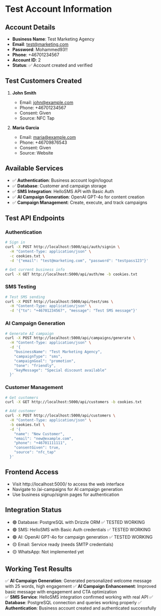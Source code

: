 # Test Account Information

## Account Details
- **Business Name**: Test Marketing Agency
- **Email**: test@marketing.com
- **Password**: Mohammed93!!
- **Phone**: +46701234567
- **Account ID**: 2
- **Status**: ✅ Account created and verified

## Test Customers Created
1. **John Smith**
   - Email: john@example.com
   - Phone: +46701234567
   - Consent: Given
   - Source: NFC Tap

2. **Maria Garcia**
   - Email: maria@example.com
   - Phone: +46709876543
   - Consent: Given
   - Source: Website

## Available Services
- ✅ **Authentication**: Business account login/logout
- ✅ **Database**: Customer and campaign storage
- ✅ **SMS Integration**: HelloSMS API with Basic Auth
- ✅ **AI Campaign Generation**: OpenAI GPT-4o for content creation
- ✅ **Campaign Management**: Create, execute, and track campaigns

## Test API Endpoints

### Authentication
```bash
# Sign in
curl -X POST http://localhost:5000/api/auth/signin \
  -H "Content-Type: application/json" \
  -c cookies.txt \
  -d '{"email": "test@marketing.com", "password": "testpass123"}'

# Get current business info
curl -X GET http://localhost:5000/api/auth/me -b cookies.txt
```

### SMS Testing
```bash
# Test SMS sending
curl -X POST http://localhost:5000/api/test/sms \
  -H "Content-Type: application/json" \
  -d '{"to": "+46701234567", "message": "Test SMS message"}'
```

### AI Campaign Generation
```bash
# Generate AI campaign
curl -X POST http://localhost:5000/api/campaigns/generate \
  -H "Content-Type: application/json" \
  -d '{
    "businessName": "Test Marketing Agency",
    "campaignType": "sms",
    "campaignGoal": "promotion",
    "tone": "friendly",
    "keyMessage": "Special discount available"
  }'
```

### Customer Management
```bash
# Get customers
curl -X GET http://localhost:5000/api/customers -b cookies.txt

# Add customer
curl -X POST http://localhost:5000/api/customers \
  -H "Content-Type: application/json" \
  -b cookies.txt \
  -d '{
    "name": "New Customer",
    "email": "new@example.com",
    "phone": "+46701111111",
    "consentGiven": true,
    "source": "nfc_tap"
  }'
```

## Frontend Access
- Visit http://localhost:5000/ to access the web interface
- Navigate to /ai-campaigns for AI campaign generation
- Use business signup/signin pages for authentication

## Integration Status
- 🟢 Database: PostgreSQL with Drizzle ORM ✅ TESTED WORKING
- 🟢 SMS: HelloSMS with Basic Auth credentials ✅ TESTED WORKING  
- 🟢 AI: OpenAI GPT-4o for campaign generation ✅ TESTED WORKING
- 🟡 Email: Service ready (needs SMTP credentials)
- 🟡 WhatsApp: Not implemented yet

## Working Test Results
✅ **AI Campaign Generation**: Generated personalized welcome message with 25 words, high engagement
✅ **AI Campaign Enhancement**: Improved basic message with engagement and CTA optimization  
✅ **SMS Service**: HelloSMS integration confirmed working with real API
✅ **Database**: PostgreSQL connection and queries working properly
✅ **Authentication**: Business account created and authenticated successfully